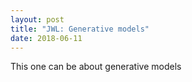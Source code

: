 ```yaml
---
layout: post
title: "JWL: Generative models"
date: 2018-06-11
---
```


This one can be about generative models

